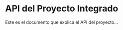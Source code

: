 API del Proyecto Integrado
==========================

Este es el documento que explica el API del proyecto...
